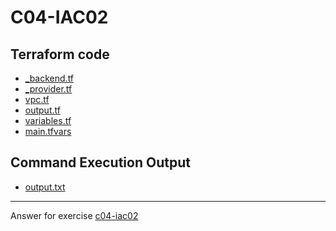 # C04-IAC02

## Terraform code 
- [_backend.tf](_backend.tf)
- [_provider.tf](_provider.tf)
- [vpc.tf](vpc.tf)
- [output.tf](output.tf)
- [variables.tf](variables.tf)
- [main.tfvars](main.tfvars)

## Command Execution Output
- [output.txt](output.txt)

<!-- Don't change anything below this point-->
<!-- Before commiting, remove both commented lines--> 
***
Answer for exercise [c04-iac02](https://github.com/devopsacademyau/academy/blob/c41e824fb2a2c55e3a30b2371a87e3a7551b6741/classes/04class/exercises/c04-iac02/README.md)
